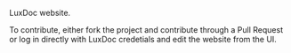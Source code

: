 LuxDoc website. 

To contribute, either fork the project and contribute through a Pull Request or log in directly with LuxDoc credetials and edit the website from the UI.
